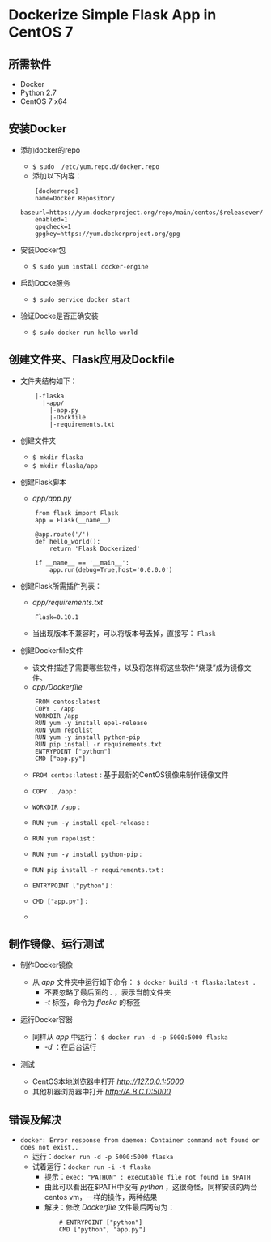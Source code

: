 # Dockerize Simple Flask App in CentOS 7

## 所需软件
* Docker
* Python 2.7
* CentOS 7 x64


## 安装Docker

* 添加docker的repo
    * `$ sudo  /etc/yum.repo.d/docker.repo`
    * 添加以下内容：
    ```
        [dockerrepo]
        name=Docker Repository
        baseurl=https://yum.dockerproject.org/repo/main/centos/$releasever/
        enabled=1
        gpgcheck=1
        gpgkey=https://yum.dockerproject.org/gpg    
    ```
* 安装Docker包
    * `$ sudo yum install docker-engine`
    
* 启动Docke服务
    * `$ sudo service docker start`
    
* 验证Docke是否正确安装
    * `$ sudo docker run hello-world`
    
## 创建文件夹、Flask应用及Dockfile

* 文件夹结构如下：
    ```
        |-flaska
          |-app/
            |-app.py
            |-Dockfile
            |-requirements.txt
    ```

* 创建文件夹
    * `$ mkdir flaska` 
    * `$ mkdir flaska/app` 
* 创建Flask脚本 
    * *app/app.py*
    ```
        from flask import Flask
        app = Flask(__name__)

        @app.route('/')
        def hello_world():
            return 'Flask Dockerized'

        if __name__ == '__main__':
            app.run(debug=True,host='0.0.0.0')    
    ```
* 创建Flask所需插件列表： 
    * *app/requirements.txt* 
    ```
        Flask=0.10.1
    ```
    * 当出现版本不兼容时，可以将版本号去掉，直接写： `Flask`
    
* 创建Dockerfile文件
    * 该文件描述了需要哪些软件，以及将怎样将这些软件“烧录”成为镜像文件。
    * *app/Dockerfile*
    ```
        FROM centos:latest
        COPY . /app
        WORKDIR /app
        RUN yum -y install epel-release
        RUN yum repolist
        RUN yum -y install python-pip
        RUN pip install -r requirements.txt
        ENTRYPOINT ["python"]
        CMD ["app.py"]    
    ```
    
    * `FROM centos:latest` : 基于最新的CentOS镜像来制作镜像文件
    * `COPY . /app` : 
    * `WORKDIR /app` : 
    * `RUN yum -y install epel-release` : 
    * `RUN yum repolist` : 
    * `RUN yum -y install python-pip` : 
    * `RUN pip install -r requirements.txt` : 
    * `ENTRYPOINT ["python"]` : 
    * `CMD ["app.py"]` : 
    
    * 
    
## 制作镜像、运行测试

* 制作Docker镜像
    * 从 *app* 文件夹中运行如下命令：
        `$ docker build -t flaska:latest .`
        * 不要忽略了最后面的 *.* ，表示当前文件夹
        * *-t* 标签，命令为 *flaska* 的标签
        
* 运行Docker容器
    * 同样从 *app* 中运行：
        `$ docker run -d -p 5000:5000 flaska`
        * *-d* ：在后台运行
        
* 测试
    * CentOS本地浏览器中打开 *http://127.0.0.1:5000*
    * 其他机器浏览器中打开 *http://A.B.C.D:5000*
    
    
## 错误及解决

* `docker: Error response from daemon: Container command not found or does not exist..`
    * 运行：`docker run -d -p 5000:5000 flaska`
    * 试着运行：`docker run -i -t flaska`
        * 提示：`exec: "PATHON" : executable file not found in $PATH`
        * 由此可以看出在$PATH中没有 *python* ，这很奇怪，同样安装的两台centos vm，一样的操作，两种结果
        * 解决：修改 *Dockerfile* 文件最后两句为：
            ```
                # ENTRYPOINT ["python"]
                CMD ["python", "app.py"]    
            ```
        
 
 
 
 
 
 
 
 
 